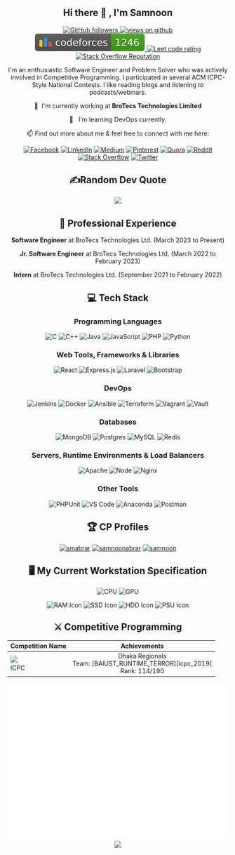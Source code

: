 
<h2 align="center"> Hi there 👋 , I'm Samnoon <br/></h2> 
<div align="center">


<p align="center">
  <a href="https://github.com/samnoon1971" >
    <img alt="GitHub followers" src="https://img.shields.io/github/followers/samnoon1971?label=Github%20followers">
  </a> 
  <a href="https://github.com/samnoon1971" >
    <img src="https://komarev.com/ghpvc/?username=samnoon1971&label=Views&color=green" alt="views on github" />
  </a>


 <a href="https://codeforces.com/profile/samnoon">
    <img src="https://raw.githubusercontent.com/samnoon1971/codeforces-stats/main/output/rating.svg" alt="CF rating" />
  </a>
  
 
  <a href="https://leetcode.com/samnoon/">
    <img src="https://cp-logo.vercel.app/leetcode/samnoon" alt="Leet code rating" />
  </a>
 
  <a href="https://stackoverflow.com/users/8188682/samnoon">
    <img alt="Stack Overflow Reputation" src="https://img.shields.io/stackexchange/stackoverflow/r/8188682?color=orange&label=reputation&logo=stackoverflow">
  </a>	


  </p>

I'm an enthusiastic Software Engineer and Problem Solver who was actively involved in Competitive Programming. I participated in several ACM ICPC-Style National Contests. I like reading blogs and listening to podcasts/webinars. 

 :office: &nbsp;I'm currently working at **BroTecs Technologies Limited**
 
 :seedling: &nbsp; I'm learning DevOps currently.
 
 📫 Find out more about me & feel free to connect with me here:


[![Facebook](https://img.shields.io/badge/Facebook-%231877F2.svg?logo=Facebook&logoColor=white)](https://facebook.com/samnoon.abrar) [![LinkedIn](https://img.shields.io/badge/LinkedIn-%230077B5.svg?logo=linkedin&logoColor=white)](https://linkedin.com/in/samnoon) [![Medium](https://img.shields.io/badge/Medium-12100E?logo=medium&logoColor=white)](https://medium.com/@samnoonabrar) [![Pinterest](https://img.shields.io/badge/Pinterest-%23E60023.svg?logo=Pinterest&logoColor=white)](https://pinterest.com/samnoonabrar) [![Quora](https://img.shields.io/badge/Quora-%23B92B27.svg?logo=Quora&logoColor=white)](https://quora.com/profile/Samnoon-Abrar) [![Reddit](https://img.shields.io/badge/Reddit-%23FF4500.svg?logo=Reddit&logoColor=white)](https://reddit.com/user/samnoonabrar) [![Stack Overflow](https://img.shields.io/badge/-Stackoverflow-FE7A16?logo=stack-overflow&logoColor=white)](https://stackoverflow.com/users/8188682) [![Twitter](https://img.shields.io/badge/Twitter-%231DA1F2.svg?logo=Twitter&logoColor=white)](https://twitter.com/samnoonabrar) 


</div>

<h2 align="center">
✍️Random Dev Quote
</h2>
<div align="center">

![](https://quotes-github-readme.vercel.app/api?type=horizontal&theme=gruvbox)

</div>

<h2 align="center">
 💼 Professional Experience
</h2>

<div align="center">
	
 **Software Engineer** at BroTecs Technologies Ltd. (March 2023 to Present)
 
 **Jr. Software Engineer** at BroTecs Technologies Ltd. (March 2022 to February 2023)
 
 **Intern** at BroTecs Technologies Ltd. (September 2021 to February 2022)
</div>

<h2 align="center">
💻 Tech Stack
</h2>

<div align="center">
	
### Programming Languages

![C](https://img.shields.io/badge/c-%2300599C.svg?style=flat-square&logo=c&logoColor=white) 
![C++](https://img.shields.io/badge/c++-%2300599C.svg?style=flat-square&logo=c%2B%2B&logoColor=white) 
![Java](https://img.shields.io/badge/java-%23ED8B00.svg?style=flat-square&logo=java&logoColor=white) 
![JavaScript](https://img.shields.io/badge/javascript-%23323330.svg?style=flat-square&logo=javascript&logoColor=%23F7DF1E)
![PHP](https://img.shields.io/badge/php-%23777BB4.svg?style=flat-square&logo=php&logoColor=white) 
![Python](https://img.shields.io/badge/python-3670A0?style=flat-square&logo=python&logoColor=ffdd54)


### Web Tools, Frameworks & Libraries

![React](https://img.shields.io/badge/React-%2361DAFB.svg?style=flat-square&logo=react&logoColor=white)
![Express.js](https://img.shields.io/badge/express.js-%23404d59.svg?style=flat-square&logo=express&logoColor=%2361DAFB) 
![Laravel](https://img.shields.io/badge/laravel-%23FF2D20.svg?style=flat-square&logo=laravel&logoColor=white) 
![Bootstrap](https://img.shields.io/badge/bootstrap-%23563D7C.svg?style=flat-square&logo=bootstrap&logoColor=white)


### DevOps
![Jenkins](https://img.shields.io/badge/jenkins-%232C5263.svg?style=flat-square&logo=jenkins&logoColor=white)
![Docker](https://img.shields.io/badge/docker-%230db7ed.svg?style=flat-square&logo=docker&logoColor=white)
![Ansible](https://img.shields.io/badge/ansible-%231A1918.svg?style=flat-square&logo=ansible&logoColor=white)
![Terraform](https://img.shields.io/badge/Terraform-%23623CE4.svg?style=flat-square&logo=terraform&logoColor=white)
![Vagrant](https://img.shields.io/badge/Vagrant-%231563FF.svg?style=flat-square&logo=vagrant&logoColor=white)
![Vault](https://img.shields.io/badge/Vault-%23076787.svg?style=flat-square&logo=vault&logoColor=white)

### Databases

![MongoDB](https://img.shields.io/badge/MongoDB-%234ea94b.svg?style=flat-square&logo=mongodb&logoColor=white) 
![Postgres](https://img.shields.io/badge/postgres-%23316192.svg?style=flat-square&logo=postgresql&logoColor=white) 
![MySQL](https://img.shields.io/badge/mysql-%2300f.svg?style=flat-square&logo=mysql&logoColor=white) 
![Redis](https://img.shields.io/badge/Redis-%23DC382D.svg?style=flat-square&logo=redis&logoColor=white)

### Servers, Runtime Environments & Load Balancers

![Apache](https://img.shields.io/badge/apache-%23D42029.svg?style=flat-square&logo=apache&logoColor=white)
![Node](https://img.shields.io/badge/node.js-6DA55F?style=flat-square&logo=node.js&logoColor=white)
![Nginx](https://img.shields.io/badge/nginx-%23009639.svg?style=flat-square&logo=nginx&logoColor=white)
  
### Other Tools

![PHPUnit](https://img.shields.io/badge/PHPUnit-%23080B8C.svg?style=flat-square&logo=php&logoColor=white)
![VS Code](https://img.shields.io/badge/VS%20Code-%23007ACC.svg?style=flat-square&logo=visual-studio-code&logoColor=white)
![Anaconda](https://img.shields.io/badge/Anaconda-%2344A833.svg?style=flat-square&logo=anaconda&logoColor=white)
![Postman](https://img.shields.io/badge/Postman-FF6C37?style=flat-square&logo=postman&logoColor=white)

</div>




<h2 align="center">
🏆  CP Profiles </h2>	
<div align="center">


<a href="https://www.codechef.com/users/smabrar" target="blank"><img align="center" src="https://cdn.jsdelivr.net/npm/simple-icons@3.1.0/icons/codechef.svg" alt="smabrar" height="30" width="40" /></a>
<a href="https://www.hackerrank.com/samnoonabrar" target="blank"><img align="center" src="https://cdn.jsdelivr.net/npm/simple-icons@3.0.1/icons/hackerrank.svg" alt="samnoonabrar" height="30" width="40" /></a>
<a href="https://codeforces.com/profile/samnoon" target="blank"><img align="center" src="https://cdn.jsdelivr.net/npm/simple-icons@3.0.1/icons/codeforces.svg" alt="samnoon" height="30" width="40" /></a>

</div>


<h2 align="center">
🖥️ My Current Workstation Specification
</h2>

<div align="center">

![CPU](https://img.shields.io/badge/AMD-Ryzen_5_3500X-ED1C24?style=for-the-badge&logo=amd&logoColor=white)
![GPU](https://img.shields.io/badge/NVIDIA-GeForce_GTX_1050_TI_4GB-76B900?style=for-the-badge&logo=nvidia&logoColor=white) 

![RAM Icon](https://img.shields.io/badge/RAM-Corsair_Vengeance_LPX_32GB-2d5f74?style=flat&logo=corsair&logoColor=white)
![SSD Icon](https://img.shields.io/badge/SSD-Samsung_980_NVMe_500GB-blue?style=flat&logo=samsung&logoColor=white)
![HDD Icon](https://img.shields.io/badge/HDD-Toshiba_DT01ACA200_SATA_2TB-CC0000?style=flat&logo=toshiba&logoColor=white)
![PSU Icon](https://img.shields.io/badge/PSU-Corsair_CV650_80+_Bronze-2d5f74?style=flat&logo=corsair&logoColor=white)


</div>




<h2 align="center">
⚔️ Competitive Programming
</h2>
<div align="center">

| Competition Name| Achievements |
| :----- | :----: |
| <img width="120px" src="https://www.hmc.edu/about-hmc/wp-content/uploads/sites/2/2019/01/icpc19.png" /> <br /> ICPC | Dhaka Regionals <br /> Team: [BAIUST_RUNTIME_TERROR][icpc_2019] <br /> Rank: 114/190 |
<!---Compititive Programming --->
	

![](https://raw.githubusercontent.com/samnoon1971/codeforces-stats/main/output/light_card.svg)
<br>
![](https://leetcard.jacoblin.cool/samnoon?theme=light&font=Karma&ext=contest)

<h2 align="center">
</div>
